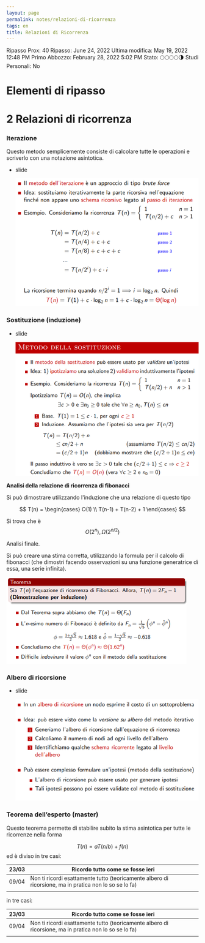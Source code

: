 ```yaml
---
layout: page
permalink: notes/relazioni-di-ricorrenza
tags: en
title: Relazioni di Ricorrenza
---
```


Ripasso Prox: 40
Ripasso: June 24, 2022
Ultima modifica: May 19, 2022 12:48 PM
Primo Abbozzo: February 28, 2022 5:02 PM
Stato: 🌕🌕🌕🌕🌗
Studi Personali: No

# Elementi di ripasso

# 2 Relazioni di ricorrenza

### Iterazione

Questo metodo semplicemente consiste di calcolare tutte le operazioni e scriverlo con una notazione asintotica.

- slide

    <img src="/images/notes/image/universita/ex-notion/Relazioni di Ricorrenza/Untitled.png" alt="image/universita/ex-notion/Relazioni di Ricorrenza/Untitled">


### Sostituzione (induzione)

- slide

    <img src="/images/notes/image/universita/ex-notion/Relazioni di Ricorrenza/Untitled 1.png" alt="image/universita/ex-notion/Relazioni di Ricorrenza/Untitled 1">


**Analisi della relazione di ricorrenza di fibonacci**

Si può dimostrare utilizzando l'induzione che una relazione di questo tipo


$$
T(n) = \begin{cases}
O(1) \\
T(n-1) + T(n-2) + 1
\end{cases}
$$


Si trova che è $$O(2^n), \Omega(2^{n/2})$$

Analisi finale.

Si può creare una stima corretta, utilizzando la formula per il calcolo di fibonacci (che dimostri facendo osservazioni su una funzione generatrice di essa, una serie infinita).

<img src="/images/notes/image/universita/ex-notion/Relazioni di Ricorrenza/Untitled 2.png" alt="image/universita/ex-notion/Relazioni di Ricorrenza/Untitled 2">

### Albero di ricorsione

- slide

    <img src="/images/notes/image/universita/ex-notion/Relazioni di Ricorrenza/Untitled 3.png" alt="image/universita/ex-notion/Relazioni di Ricorrenza/Untitled 3">


### Teorema dell’esperto (master)

Questo teorema permette di stabilire subito la stima asintotica per tutte le ricorrenze nella forma

$$T(n) = aT(n/b) + f(n)$$ ed è diviso in tre casi:

| 23/03 | Ricordo tutto come se fosse ieri |
| --- | --- |
| 09/04 | Non ti ricordi esattamente tutto (teoricamente albero di ricorsione, ma in pratica non lo so se lo fa) |
|  |  |
in tre casi:

| 23/03 | Ricordo tutto come se fosse ieri |
| --- | --- |
| 09/04 | Non ti ricordi esattamente tutto (teoricamente albero di ricorsione, ma in pratica non lo so se lo fa) |
|  |  |